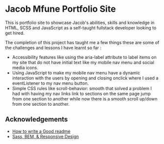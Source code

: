 
# Jacob Mfune Portfolio Site

This is portfolio site to showcase Jacob's abilities, skills and knowledge in HTML, SCSS and JavaScript as a self-taught fullstack developer looking to get hired.

The completion of this project has taught me a few things these are some of the challenges and lessons I have learnt so far :
* Accessibility features like using the aria-label attribute to label items on my site that do not have initial text like my mobile nav menu and social media icons.
* Using JavaScript to make my mobile nav menu have a dynamic interaction with the users by opening and closing onclick where I used a eventListener to my nav menu button.
* Simple CSS rules like scroll-behavior: smooth that solved a problem I had with having my nav links link to sections on the same page jump from one section to another while now there is a smooth scroll up/down from one section to another.



## Acknowledgements
 - [How to write a Good readme](https://bulldogjob.com/news/449-how-to-write-a-good-readme-for-your-github-project)
 - [Sass, BEM, & Responsive Design](https://www.youtube.com/watch?v=jfMHA8SqUL4)